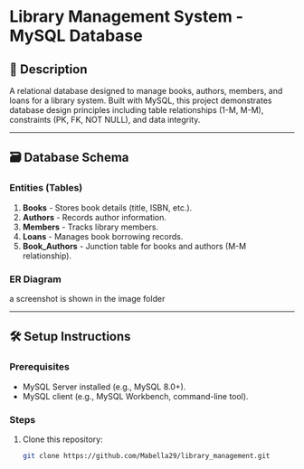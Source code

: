 # Library Management System - MySQL Database

## 📖 Description
A relational database designed to manage books, authors, members, and loans for a library system. Built with MySQL, this project demonstrates database design principles including table relationships (1-M, M-M), constraints (PK, FK, NOT NULL), and data integrity.

---

## 🗃️ Database Schema
### **Entities (Tables)**
1. **Books** - Stores book details (title, ISBN, etc.).
2. **Authors** - Records author information.
3. **Members** - Tracks library members.
4. **Loans** - Manages book borrowing records.
5. **Book_Authors** - Junction table for books and authors (M-M relationship).

### **ER Diagram**
a screenshot is shown in the image folder

---

## 🛠️ Setup Instructions
### **Prerequisites**
- MySQL Server installed (e.g., MySQL 8.0+).
- MySQL client (e.g., MySQL Workbench, command-line tool).

### **Steps**
1. Clone this repository:
   ```bash
   git clone https://github.com/Mabella29/library_management.git
